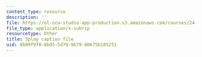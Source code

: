 ```yaml
---
content_type: resource
description: ''
file: https://ol-ocw-studio-app-production.s3.amazonaws.com/courses/24-908-creole-language-and-caribbean-identities-spring-2017/0b89f9f88bd55d79967980675b105251_62YvNUyOM.srt
file_type: application/x-subrip
resourcetype: Other
title: 3play caption file
uid: 0b89f9f8-8bd5-5d79-9679-80675b105251
---
```

